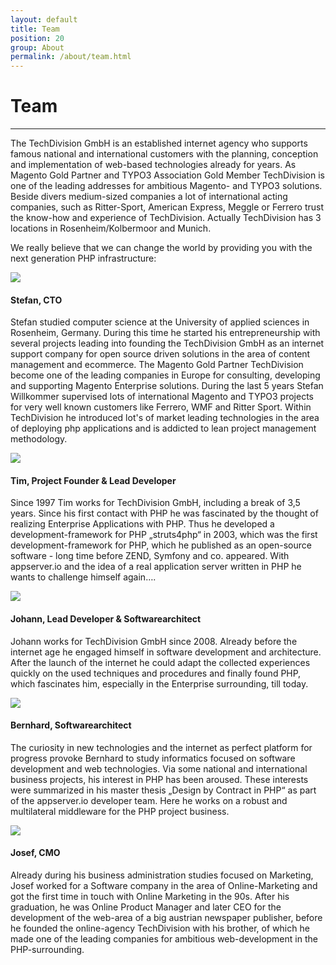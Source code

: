 ```yaml
---
layout: default
title: Team
position: 20
group: About
permalink: /about/team.html
---
```


# Team
***

The TechDivision GmbH is an established internet agency who supports famous national and international customers with
the planning, conception and implementation of web-based technologies already for years. As Magento Gold Partner and
TYPO3 Association Gold Member TechDivision is one of the leading addresses for ambitious Magento- and TYPO3 solutions.
Beside divers medium-sized companies a lot of international acting companies, such as Ritter-Sport, American Express,
Meggle or Ferrero trust the know-how and experience of TechDivision. Actually TechDivision has 3 locations in
Rosenheim/Kolbermoor and Munich.

We really believe that we can change the world by providing you with the next generation PHP infrastructure:
<br/>

<div class="well">
    <div class="row">
        <div class="col-md-2 text-center">
            <img src="https://github.com/willkommers.png" class="avatar img-circle">
        </div>
        <div class="col-md-10">
            <h4><b>Stefan</b>, CTO</h4>
            <p>
                Stefan studied computer science at the University of applied sciences in Rosenheim, Germany.
                During this time he started his entrepreneurship with several projects leading into founding
                the TechDivision GmbH as an internet support company for open source driven solutions in the
                area of content management and ecommerce. The Magento Gold Partner TechDivision become one of
                the leading companies in Europe for consulting, developing and supporting Magento Enterprise
                solutions. During the last 5 years Stefan Willkommer supervised lots of international Magento
                and TYPO3 projects for very well known customers like Ferrero, WMF and Ritter Sport.
                Within TechDivision he introduced lot's of market leading technologies in the area of
                deploying php applications and is addicted to lean project management methodology.
            </p>
        </div>
    </div>
</div>
<div class="well">
    <div class="row">
        <div class="col-md-2 text-center">
            <img src="https://github.com/wagnert.png" class="avatar img-circle">
        </div>
        <div class="col-md-10">
            <h4><b>Tim</b>, Project Founder & Lead Developer</h4>
            <p>
                Since 1997 Tim works for TechDivision GmbH, including a break of 3,5 years. Since his first contact
                with PHP he was fascinated by the thought of realizing Enterprise Applications with PHP. Thus he
                developed a development-framework for PHP „struts4php“ in 2003, which was the first
                development-framework for PHP, which he published as an open-source software - long time before ZEND,
                Symfony and co. appeared. With appserver.io and the idea of a real application server written in PHP
                he wants to challenge himself again….
            </p>
        </div>
    </div>
</div>
<div class="well">
    <div class="row">
        <div class="col-md-2 text-center">
            <img src="https://github.com/zelgerj.png" class="avatar img-circle">
        </div>
        <div class="col-md-10">
            <h4><b>Johann</b>, Lead Developer & Softwarearchitect</h4>
            <p>
                Johann works for TechDivision GmbH since 2008. Already before the internet age he engaged himself
                in software development and architecture. After the launch of the internet he could adapt the
                collected experiences quickly on the used techniques and procedures and finally found PHP,
                which fascinates him, especially in the Enterprise surrounding, till today.
            </p>
        </div>
    </div>
</div>
<div class="well">
    <div class="row">
        <div class="col-md-2 text-center">
            <img src="https://github.com/wick-ed.png" class="avatar img-circle">
        </div>
        <div class="col-md-10">
            <h4><b>Bernhard</b>, Softwarearchitect</h4>
            <p>
                The curiosity in new technologies and the internet as perfect platform for progress provoke
                Bernhard to study informatics focused on software development and web technologies.
                Via some national and international business projects, his interest in PHP has been aroused.
                These interests were summarized in his master thesis „Design by Contract in PHP“ as part of
                the appserver.io developer team. Here he works on a robust and multilateral middleware for the
                PHP project business.
            </p>
        </div>
    </div>
</div>
<div class="well">
    <div class="row">
        <div class="col-md-2 text-center">
            <img src="https://github.com/willkommerj.png" class="avatar img-circle">
        </div>
        <div class="col-md-10">
            <h4><b>Josef</b>, CMO</h4>
            <p>
                Already during his business administration studies focused on Marketing, Josef worked for a
                Software company in the area of Online-Marketing and got the first time in touch with Online
                Marketing in the 90s. After his graduation, he was Online Product Manager and later CEO for
                the development of the web-area of a big austrian newspaper publisher, before he founded the
                online-agency TechDivision with his brother, of which he made one of the leading companies
                for ambitious web-development in the PHP-surrounding.
            </p>
        </div>
    </div>
</div>